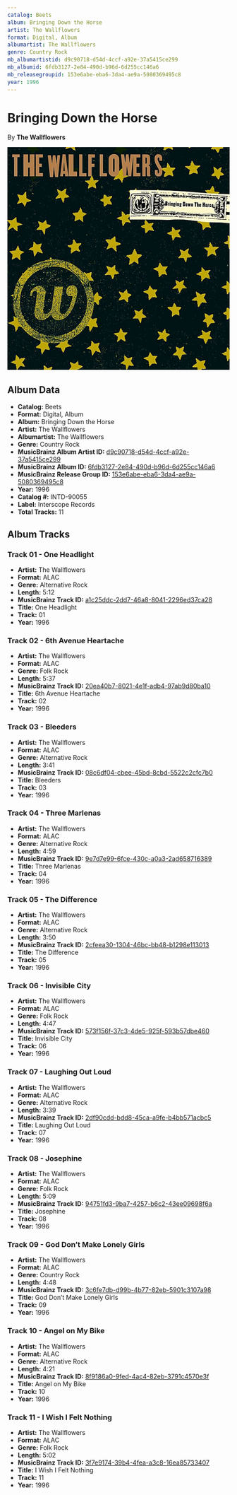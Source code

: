 ```yaml
---
catalog: Beets
album: Bringing Down the Horse
artist: The Wallflowers
format: Digital, Album
albumartist: The Wallflowers
genre: Country Rock
mb_albumartistid: d9c90718-d54d-4ccf-a92e-37a5415ce299
mb_albumid: 6fdb3127-2e84-490d-b96d-6d255cc146a6
mb_releasegroupid: 153e6abe-eba6-3da4-ae9a-5080369495c8
year: 1996
---
```


# Bringing Down the Horse

By **The Wallflowers**

![](../../assets/beetscovers/The_Wallflowers-Bringing_Down_the_Horse.jpg)

## Album Data

- **Catalog:** Beets
- **Format:** Digital, Album
- **Album:** Bringing Down the Horse
- **Artist:** The Wallflowers
- **Albumartist:** The Wallflowers
- **Genre:** Country Rock
- **MusicBrainz Album Artist ID:** [d9c90718-d54d-4ccf-a92e-37a5415ce299](https://musicbrainz.org/artist/d9c90718-d54d-4ccf-a92e-37a5415ce299)
- **MusicBrainz Album ID:** [6fdb3127-2e84-490d-b96d-6d255cc146a6](https://musicbrainz.org/release/6fdb3127-2e84-490d-b96d-6d255cc146a6)
- **MusicBrainz Release Group ID:** [153e6abe-eba6-3da4-ae9a-5080369495c8](https://musicbrainz.org/release-group/153e6abe-eba6-3da4-ae9a-5080369495c8)
- **Year:** 1996
- **Catalog #:** INTD-90055
- **Label:** Interscope Records
- **Total Tracks:** 11

## Album Tracks

### Track 01 - One Headlight

- **Artist:** The Wallflowers
- **Format:** ALAC
- **Genre:** Alternative Rock
- **Length:** 5:12
- **MusicBrainz Track ID:** [a1c25ddc-2dd7-46a8-8041-2296ed37ca28](https://musicbrainz.org/recording/a1c25ddc-2dd7-46a8-8041-2296ed37ca28)
- **Title:** One Headlight
- **Track:** 01
- **Year:** 1996

### Track 02 - 6th Avenue Heartache

- **Artist:** The Wallflowers
- **Format:** ALAC
- **Genre:** Folk Rock
- **Length:** 5:37
- **MusicBrainz Track ID:** [20ea40b7-8021-4e1f-adb4-97ab9d80ba10](https://musicbrainz.org/recording/20ea40b7-8021-4e1f-adb4-97ab9d80ba10)
- **Title:** 6th Avenue Heartache
- **Track:** 02
- **Year:** 1996

### Track 03 - Bleeders

- **Artist:** The Wallflowers
- **Format:** ALAC
- **Genre:** Alternative Rock
- **Length:** 3:41
- **MusicBrainz Track ID:** [08c6df04-cbee-45bd-8cbd-5522c2cfc7b0](https://musicbrainz.org/recording/08c6df04-cbee-45bd-8cbd-5522c2cfc7b0)
- **Title:** Bleeders
- **Track:** 03
- **Year:** 1996

### Track 04 - Three Marlenas

- **Artist:** The Wallflowers
- **Format:** ALAC
- **Genre:** Alternative Rock
- **Length:** 4:59
- **MusicBrainz Track ID:** [9e7d7e99-6fce-430c-a0a3-2ad658716389](https://musicbrainz.org/recording/9e7d7e99-6fce-430c-a0a3-2ad658716389)
- **Title:** Three Marlenas
- **Track:** 04
- **Year:** 1996

### Track 05 - The Difference

- **Artist:** The Wallflowers
- **Format:** ALAC
- **Genre:** Alternative Rock
- **Length:** 3:50
- **MusicBrainz Track ID:** [2cfeea30-1304-46bc-bb48-b1298e113013](https://musicbrainz.org/recording/2cfeea30-1304-46bc-bb48-b1298e113013)
- **Title:** The Difference
- **Track:** 05
- **Year:** 1996

### Track 06 - Invisible City

- **Artist:** The Wallflowers
- **Format:** ALAC
- **Genre:** Folk Rock
- **Length:** 4:47
- **MusicBrainz Track ID:** [573f156f-37c3-4de5-925f-593b57dbe460](https://musicbrainz.org/recording/573f156f-37c3-4de5-925f-593b57dbe460)
- **Title:** Invisible City
- **Track:** 06
- **Year:** 1996

### Track 07 - Laughing Out Loud

- **Artist:** The Wallflowers
- **Format:** ALAC
- **Genre:** Alternative Rock
- **Length:** 3:39
- **MusicBrainz Track ID:** [2df90cdd-bdd8-45ca-a9fe-b4bb571acbc5](https://musicbrainz.org/recording/2df90cdd-bdd8-45ca-a9fe-b4bb571acbc5)
- **Title:** Laughing Out Loud
- **Track:** 07
- **Year:** 1996

### Track 08 - Josephine

- **Artist:** The Wallflowers
- **Format:** ALAC
- **Genre:** Folk Rock
- **Length:** 5:09
- **MusicBrainz Track ID:** [94751fd3-9ba7-4257-b6c2-43ee09698f6a](https://musicbrainz.org/recording/94751fd3-9ba7-4257-b6c2-43ee09698f6a)
- **Title:** Josephine
- **Track:** 08
- **Year:** 1996

### Track 09 - God Don’t Make Lonely Girls

- **Artist:** The Wallflowers
- **Format:** ALAC
- **Genre:** Country Rock
- **Length:** 4:48
- **MusicBrainz Track ID:** [3c6fe7db-d99b-4b77-82eb-5901c3107a98](https://musicbrainz.org/recording/3c6fe7db-d99b-4b77-82eb-5901c3107a98)
- **Title:** God Don’t Make Lonely Girls
- **Track:** 09
- **Year:** 1996

### Track 10 - Angel on My Bike

- **Artist:** The Wallflowers
- **Format:** ALAC
- **Genre:** Alternative Rock
- **Length:** 4:21
- **MusicBrainz Track ID:** [8f9186a0-9fed-4ac4-82eb-3791c4570e3f](https://musicbrainz.org/recording/8f9186a0-9fed-4ac4-82eb-3791c4570e3f)
- **Title:** Angel on My Bike
- **Track:** 10
- **Year:** 1996

### Track 11 - I Wish I Felt Nothing

- **Artist:** The Wallflowers
- **Format:** ALAC
- **Genre:** Folk Rock
- **Length:** 5:02
- **MusicBrainz Track ID:** [3f7e9174-39b4-4fea-a3c8-16ea85733407](https://musicbrainz.org/recording/3f7e9174-39b4-4fea-a3c8-16ea85733407)
- **Title:** I Wish I Felt Nothing
- **Track:** 11
- **Year:** 1996

